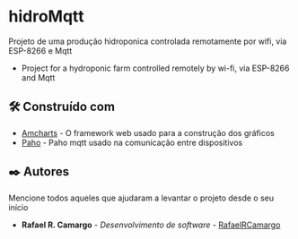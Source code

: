 # hidroMqtt

Projeto de uma produção hidroponica controlada remotamente por wifi, via ESP-8266 e Mqtt
- Project for a hydroponic farm controlled remotely by wi-fi, via ESP-8266 and Mqtt

## 🛠️ Construído com

* [Amcharts](https://www.amcharts.com/) - O framework web usado para a construção dos gráficos
* [Paho](https://www.eclipse.org/paho/) - Paho mqtt usado na comunicação entre dispositivos

## ✒️ Autores

Mencione todos aqueles que ajudaram a levantar o projeto desde o seu início

* **Rafael R. Camargo** - *Desenvolvimento de software* - [RafaelRCamargo](https://github.com/RafaelRCamargo)
